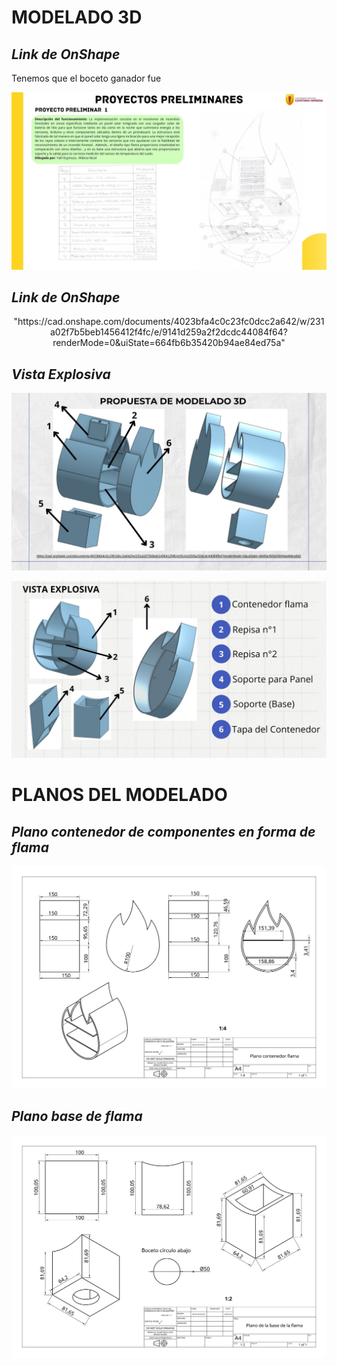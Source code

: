 # **MODELADO 3D**
## ***Link de OnShape***
Tenemos que el boceto ganador fue
 <p align="center">
    <img src="https://github.com/GreisyJhoana05/Grupo2-FdD/blob/main/FdD/Imagenes/Modelado-3D-Plano/HITO%201%20-%20GRUPO%202%20.jpg"  Style="margin: auto;"
      </p>


## ***Link de OnShape***
<p align="center">
  "https://cad.onshape.com/documents/4023bfa4c0c23fc0dcc2a642/w/231a02f7b5beb1456412f4fc/e/9141d259a2f2dcdc44084f64?renderMode=0&uiState=664fb6b35420b94ae84ed75a"
  
  ## ***Vista Explosiva***
  <p align="center">
    <img src="https://github.com/GreisyJhoana05/Grupo2-FdD/blob/main/FdD/Imagenes/Modelado-3D-Plano/ENTREGABLE%205.jpg"  Style="margin: auto;"
      </p>

<p align="center">
  <img src="https://github.com/GreisyJhoana05/Grupo2-FdD/blob/main/FdD/Imagenes/Modelado-3D-Plano/ENTREGABLE%205%20(1).jpg" style="margin: auto;">

# **PLANOS DEL MODELADO**
## ***Plano contenedor de componentes en forma de flama***
<p align="center">
  <img src="https://github.com/GreisyJhoana05/Grupo2-FdD/blob/main/FdD/Imagenes/Modelado-3D-Plano/PLANO%20FLAMA.jpeg" style="margin: auto;">
  
## ***Plano base de flama***
<p align="center">
  <img src="https://github.com/GreisyJhoana05/Grupo2-FdD/blob/main/FdD/Imagenes/Modelado-3D-Plano/PLANO%20DE%20LA%20BASE.jpeg" style="margin: auto;">
